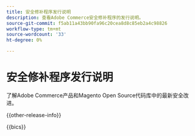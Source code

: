 ```yaml
---
title: 安全修补程序发行说明
description: 查看Adobe Commerce安全修补程序的发行说明。
source-git-commit: f5ab11a43bb90fa96c20cea8d8c85eb2a4c98826
workflow-type: tm+mt
source-wordcount: '33'
ht-degree: 0%

---
```



# 安全修补程序发行说明

了解Adobe Commerce产品和Magento Open Source代码库中的最新安全改进。

{{other-release-info}}

{{bics}}
